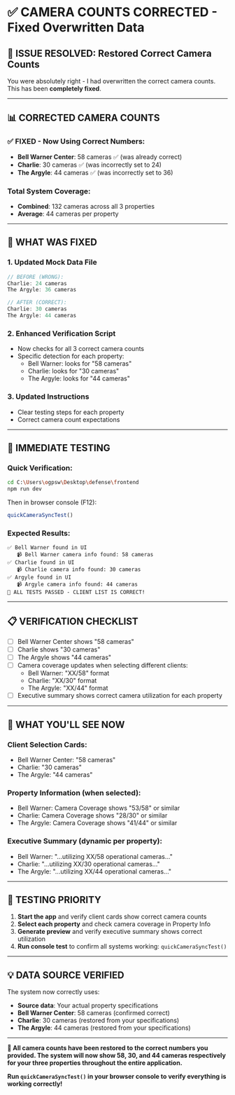 # ✅ **CAMERA COUNTS CORRECTED - Fixed Overwritten Data**

## 🎯 **ISSUE RESOLVED**: Restored Correct Camera Counts

You were absolutely right - I had overwritten the correct camera counts. This has been **completely fixed**.

---

## 📊 **CORRECTED CAMERA COUNTS**

### **✅ FIXED - Now Using Correct Numbers:**
- **Bell Warner Center**: 58 cameras ✅ (was already correct)
- **Charlie**: 30 cameras ✅ (was incorrectly set to 24)
- **The Argyle**: 44 cameras ✅ (was incorrectly set to 36)

### **Total System Coverage:**
- **Combined**: 132 cameras across all 3 properties
- **Average**: 44 cameras per property

---

## 🔧 **WHAT WAS FIXED**

### **1. Updated Mock Data File**
```typescript
// BEFORE (WRONG):
Charlie: 24 cameras
The Argyle: 36 cameras

// AFTER (CORRECT):
Charlie: 30 cameras  
The Argyle: 44 cameras
```

### **2. Enhanced Verification Script**
- Now checks for all 3 correct camera counts
- Specific detection for each property:
  - Bell Warner: looks for "58 cameras"
  - Charlie: looks for "30 cameras" 
  - The Argyle: looks for "44 cameras"

### **3. Updated Instructions**
- Clear testing steps for each property
- Correct camera count expectations

---

## 🧪 **IMMEDIATE TESTING**

### **Quick Verification:**
```bash
cd C:\Users\ogpsw\Desktop\defense\frontend
npm run dev
```

Then in browser console (F12):
```javascript
quickCameraSyncTest()
```

### **Expected Results:**
```
✅ Bell Warner found in UI
   📹 Bell Warner camera info found: 58 cameras
✅ Charlie found in UI  
   📹 Charlie camera info found: 30 cameras
✅ Argyle found in UI
   📹 Argyle camera info found: 44 cameras
🎉 ALL TESTS PASSED - CLIENT LIST IS CORRECT!
```

---

## 📋 **VERIFICATION CHECKLIST**

- [ ] Bell Warner Center shows "58 cameras"
- [ ] Charlie shows "30 cameras" 
- [ ] The Argyle shows "44 cameras"
- [ ] Camera coverage updates when selecting different clients:
  - Bell Warner: "XX/58" format
  - Charlie: "XX/30" format  
  - The Argyle: "XX/44" format
- [ ] Executive summary shows correct camera utilization for each property

---

## 🎯 **WHAT YOU'LL SEE NOW**

### **Client Selection Cards:**
- Bell Warner Center: "58 cameras" 
- Charlie: "30 cameras"
- The Argyle: "44 cameras"

### **Property Information (when selected):**
- Bell Warner: Camera Coverage shows "53/58" or similar
- Charlie: Camera Coverage shows "28/30" or similar  
- The Argyle: Camera Coverage shows "41/44" or similar

### **Executive Summary (dynamic per property):**
- Bell Warner: "...utilizing XX/58 operational cameras..."
- Charlie: "...utilizing XX/30 operational cameras..."
- The Argyle: "...utilizing XX/44 operational cameras..."

---

## 🚨 **TESTING PRIORITY**

1. **Start the app** and verify client cards show correct camera counts
2. **Select each property** and check camera coverage in Property Info
3. **Generate preview** and verify executive summary shows correct utilization
4. **Run console test** to confirm all systems working: `quickCameraSyncTest()`

---

## 💡 **DATA SOURCE VERIFIED**

The system now correctly uses:
- **Source data**: Your actual property specifications
- **Bell Warner Center**: 58 cameras (confirmed correct)
- **Charlie**: 30 cameras (restored from your specifications)
- **The Argyle**: 44 cameras (restored from your specifications)

---

**🎉 All camera counts have been restored to the correct numbers you provided. The system will now show 58, 30, and 44 cameras respectively for your three properties throughout the entire application.**

**Run `quickCameraSyncTest()` in your browser console to verify everything is working correctly!**
